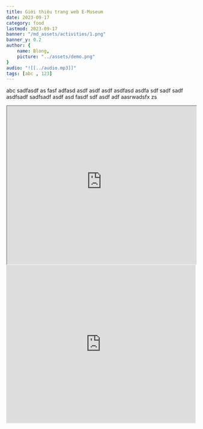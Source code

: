 ```yaml
---
title: Giới thiệu trang web E-Museum
date: 2023-09-17
category: food
lastmod: 2023-09-17
banner: "/md_assets/activities/1.png"
banner_y: 0.2
author: {
	name: Blong,
	picture: "../assets/demo.png"
}
audio: "![[../audio.mp3]]"
tags: [abc , 123]
---
```

abc sadfasdf as fasf adfasd asdf asdf asdf asdfasd asdfa sdf sadf sadf asdfsadf sadfsadf asdf
asd fasdf sdf asdf adf aasrwadsfx zs
<iframe src="https://projectscanner.streamlit.app/buc-cham/?embed=true" style="height:420px;width:100%;"></iframe>

<iframe src="https://www.youtube.com/embed/jp8o_6ELNbw?si=KLUY-Fqz-EhZz7s4" title="YouTube video player" frameborder="0" style="height:420px;width:100%;"></iframe>